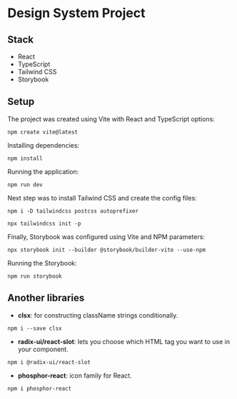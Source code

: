 # Design System Project

## Stack

- React
- TypeScript
- Tailwind CSS
- Storybook

## Setup

The project was created using Vite with React and TypeScript options:
```
npm create vite@latest
```

Installing dependencies:
```
npm install
```

Running the application:
```
npm run dev
```

Next step was to install Tailwind CSS and create the config files:
```
npm i -D tailwindcss postcss autoprefixer
```

```
npx tailwindcss init -p
```

Finally, Storybook was configured using Vite and NPM parameters:
```
npx storybook init --builder @storybook/builder-vite --use-npm
```

Running the Storybook:
```
npm run storybook
```

## Another libraries

- **clsx**: for constructing className strings conditionally.
```
npm i --save clsx
```
- **radix-ui/react-slot**: lets you choose which HTML tag you want to use in your component.
```
npm i @radix-ui/react-slot
```
- **phosphor-react**: icon family for React.
```
npm i phosphor-react
```
